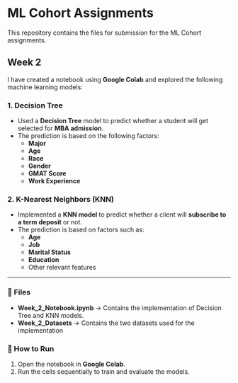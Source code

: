 # ML Cohort Assignments  

This repository contains the files for submission for the ML Cohort assignments.  

## Week 2  

I have created a notebook using **Google Colab** and explored the following machine learning models:  

### 1. Decision Tree  
- Used a **Decision Tree** model to predict whether a student will get selected for **MBA admission**.  
- The prediction is based on the following factors:  
  - **Major**  
  - **Age**  
  - **Race**  
  - **Gender**  
  - **GMAT Score**  
  - **Work Experience**  

### 2. K-Nearest Neighbors (KNN)  
- Implemented a **KNN model** to predict whether a client will **subscribe to a term deposit** or not.  
- The prediction is based on factors such as:  
  - **Age**  
  - **Job**  
  - **Marital Status**  
  - **Education**  
  - Other relevant features  

---  

### 📂 Files  
- **Week_2_Notebook.ipynb** → Contains the implementation of Decision Tree and KNN models.
- **Week_2_Datasets** → Contains the two datasets used for the implementation

### 🔗 How to Run  
1. Open the notebook in **Google Colab**.  
2. Run the cells sequentially to train and evaluate the models.  

